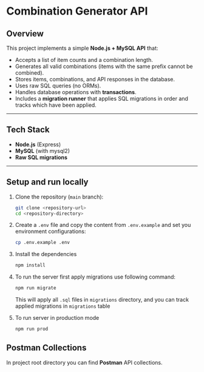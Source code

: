 # Combination Generator API

## Overview
This project implements a simple **Node.js + MySQL API** that:
- Accepts a list of item counts and a combination length.
- Generates all valid combinations (items with the same prefix cannot be combined).
- Stores items, combinations, and API responses in the database.
- Uses raw SQL queries (no ORMs).
- Handles database operations with **transactions**.
- Includes a **migration runner** that applies SQL migrations in order and tracks which have been applied.

---

## Tech Stack
- **Node.js** (Express)
- **MySQL** (with mysql2)
- **Raw SQL migrations**
---

## Setup and run locally

1. Clone the repository (`main` branch):

   ```bash
   git clone <repository-url>
   cd <repository-directory>
   ```

2. Create a `.env` file and copy the content from `.env.example` and set you environment configurations:

   ```bash
   cp .env.example .env
   ```

3. Install the dependencies

   ```bash
   npm install
   ```

4. To run the server first apply migrations use following command:
   ```bash
   npm run migrate
   ```
   This will apply all `.sql` files in `migrations` directory, and you can track applied migrations in `migrations` table
   

5. To run server in production mode
    ```bash
    npm run prod  
    ```

## Postman Collections

In project root directory you can find <b>Postman</b> API collections.